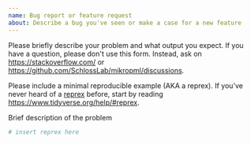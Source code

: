 ```yaml
---
name: Bug report or feature request
about: Describe a bug you've seen or make a case for a new feature
---
```


Please briefly describe your problem and what output you expect.
If you have a question, please don't use this form.
Instead, ask on <https://stackoverflow.com/> or
<https://github.com/SchlossLab/mikropml/discussions>.

Please include a minimal reproducible example (AKA a reprex).
If you've never heard of a [reprex](http://reprex.tidyverse.org/) before,
start by reading <https://www.tidyverse.org/help/#reprex>.

Brief description of the problem

```r
# insert reprex here
```
